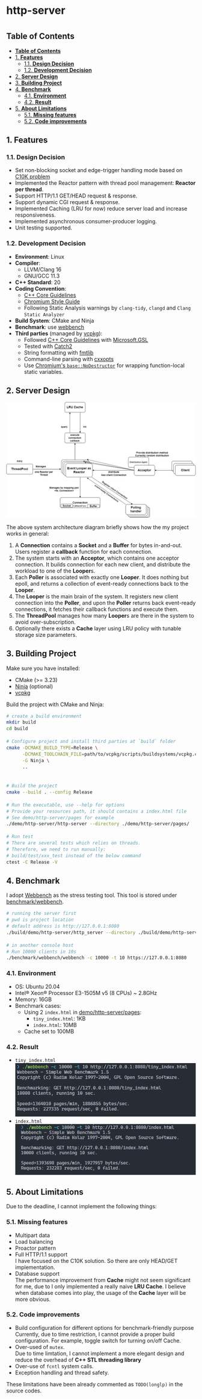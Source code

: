 <h1> http-server <h1>

## **Table of Contents**
- [**Table of Contents**](#table-of-contents)
- [1. **Features**](#1-features)
  - [1.1. **Design Decision**](#11-design-decision)
  - [1.2. **Development Decision**](#12-development-decision)
- [2. **Server Design**](#2-server-design)
- [3. **Building Project**](#3-building-project)
- [4. **Benchmark**](#4-benchmark)
  - [4.1. **Environment**](#41-environment)
  - [4.2. **Result**](#42-result)
- [5. **About Limitations**](#5-about-limitations)
  - [5.1. **Missing features**](#51-missing-features)
  - [5.2. **Code improvements**](#52-code-improvements)

## 1. **Features**

### 1.1. **Design Decision**
- Set non-blocking socket and edge-trigger handling mode based on [C10K problem](http://www.kegel.com/c10k.html)
- Implemented the Reactor pattern with thread pool management: **Reactor per thread**.
- Support HTTP/1.1 GET/HEAD request & response.
- Support dynamic CGI request & response.
- Implemented Caching (LRU for now) reduce server load and increase responsiveness.
- Implemented asynchronous consumer-producer logging.
- Unit testing supported.
### 1.2. **Development Decision**
- **Environment**: Linux
- **Compiler**:
  - LLVM/Clang 16
  - GNU/GCC 11.3
- **C++ Standard**: 20
- **Coding Convention**:
  - [C++ Core Guidelines](https://isocpp.github.io/CppCoreGuidelines/)
  - [Chromium Style Guide](https://chromium.googlesource.com/chromium/src/+/main/styleguide/c++/c++.md)
  - Following Static Analysis warnings by `clang-tidy`, `clangd` and `Clang Static Analyzer`
- **Build System**: CMake and Ninja
- **Benchmark**: use [webbench](/benchmark/webbench/)
- **Third parties** (managed by [vcpkg](https://github.com/microsoft/vcpkg)):
  - Followed [C++ Core Guidelines](https://isocpp.github.io/CppCoreGuidelines/) with [Microsoft.GSL](https://github.com/microsoft/GSL)
  - Tested with [Catch2](https://github.com/catchorg/Catch2)
  - String formatting with [fmtlib](https://github.com/fmtlib/fmt)
  - Command-line parsing with [cxxopts](https://github.com/jarro2783/cxxopts)
  - Use [Chromium's `base::NoDestructor`](/src/third_party/chromium/base/no_destructor.h) for wrapping function-local static variables.

## 2. **Server Design**

![Server Design](images/server_design.jpg)

The above system architecture diagram briefly shows how the my project works in general:

1. A **Connection** contains a **Socket** and a **Buffer** for bytes in-and-out. Users register a **callback** function for each connection.
2. The system starts with an **Acceptor**, which contains one acceptor connection. It builds connection for each new client, and distribute the workload to one of the **Looper**s.
3. Each **Poller** is associated with exactly one **Looper**. It does nothing but epoll, and returns a collection of event-ready connections back to the **Looper**.
4. The **Looper** is the main brain of the system. It registers new client connection into the **Poller**, and upon the **Poller** returns back event-ready connections, it fetches their callback functions and execute them.
5. The **ThreadPool** manages how many **Looper**s are there in the system to avoid over-subscription.
6. Optionally there exists a **Cache** layer using LRU policy with tunable storage size parameters.

## 3. **Building Project**

Make sure you have installed:
- CMake (>= 3.23)
- [Ninja](https://ninja-build.org/) (optional)
- [vcpkg](https://github.com/microsoft/vcpkg)

Build the project with CMake and Ninja:
```bash
# create a build environment
mkdir build
cd build

# Configure project and install third parties at `build` folder
cmake -DCMAKE_BUILD_TYPE=Release \
      -DCMAKE_TOOLCHAIN_FILE=path/to/vcpkg/scripts/buildsystems/vcpkg.cmake \
      -G Ninja \
      ..


# Build the project
cmake --build . --config Release

# Run the executable, use --help for options
# Provide your resources path, it should contains a index.html file
# See demo/http-server/pages for example
./demo/http-server/http-server --directory ./demo/http-server/pages/

# Run test
# There are several tests which relies on threads.
# Therefore, we need to run manually:
# build/test/xxx_test instead of the below command
ctest -C Release -V
```

## 4. **Benchmark**

I adopt [Webbench](http://cs.uccs.edu/~cs526/webbench/webbench.htm) as the stress testing tool. This tool is stored under [benchmark/webbench](/benchmark/webbench/).

```bash
# running the server first
# pwd is project location
# default address is http://127.0.0.1:8080
./build/demo/http-server/http_server --directory ./build/demo/http-server/pages

# in another console host
# Run 10000 clients in 10s
./benchmark/webbench/webbench -c 10000 -t 10 https://127.0.0.1:8080
```

### 4.1. **Environment**
- OS: Ubuntu 20.04
- Intel® Xeon® Processor E3-1505M v5 (8 CPUs) ~ 2.8GHz
- Memory: 16GB
- Benchmark cases:
  - Using 2 `index.html` in [demo/http-server/pages](/demo/http-server/pages/):
    - `tiny_index.html`: 1KB
    - `index.html`: 10MB
  - Cache set to 100MB

### 4.2. **Result**
- `tiny_index.html`
![](images/tiny-no-cache.png)
- `index.html`
![](images/normal.png)

## 5. **About Limitations**
Due to the deadline, I cannot implement the following things:
### 5.1. **Missing features**
- Multipart data
- Load balancing
- Proactor pattern
- Full HTTP/1.1 support<br>
I have focused on the C10K solution. So there are only HEAD/GET implementation.
- Database support<br>
The performance improvement from **Cache** might not seem significant for me, due to I only implemented a really naive **LRU Cache**. I believe when database comes into play, the usage of the **Cache** layer will be more obvious.
### 5.2. **Code improvements**
- Build configuration for different options for benchmark-friendly purpose<br>
Currently, due to time restriction, I cannot provide a proper build configuration. For example, toggle switch for turning on/off Cache.
- Over-used of `mutex`. <br>
Due to time limtation, I cannot implement a more elegant design and reduce the overhead of **C++ STL threading library**
- Over-use of `fcntl` system calls.
- Exception handling and thread safety.

These limitations have been already commented as `TODO(longlp)` in the source codes.
